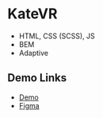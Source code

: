 # KateVR


- HTML, CSS (SCSS), JS
- BEM
- Adaptive

## Demo Links

- [Demo](https://AndriiZakharenko.github.io/kat-vr/)
- [Figma](https://www.figma.com/file/Blpg4iapsI7fRqJeSp6DvK/KatVR?node-id=1%3A370)
